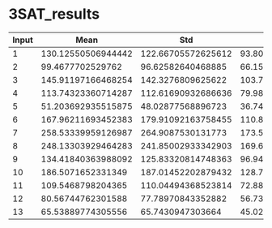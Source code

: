 # 3SAT_results
| Input | Mean | Std | Median | Min | Max |
| ----- | -----| ---- |  ----- | ----- | ----- |
| 1 | 130.12550506944442 | 122.66705572625612 | 93.80999750000001 | 2.430449 | 1217.486879 |
| 2 | 99.4677702529762 | 96.62582640468885 | 66.156503 | 2.437164 | 656.003723 |
| 3 | 145.91197166468254 | 142.3276809625622 | 103.790325 | 2.42015 | 898.424446 |
| 4 | 113.74323360714287 | 112.61690932686636 | 79.985963 | 2.424401 | 783.206272 |
| 5 | 51.203692935515875 | 48.02877568896723 | 36.7443855 | 2.404051 | 379.07873 |
| 6 | 167.96211693452383 | 179.91092163758455 | 110.8631675 | 2.432708 | 1795.12449 |
| 7 | 258.53339959126987 | 264.9087530131773 | 173.55474850000002 | 2.451056 | 1746.691765 |
| 8 | 248.13303929464283 | 241.85002933342903 | 169.66478899999998 | 2.431636 | 1604.990647 |
| 9 | 134.41840363988092 | 125.83320814748363 | 96.949269 | 2.438432 | 1044.754381 |
| 10 | 186.5071652331349 | 187.01452202879432 | 128.799986 | 2.435363 | 1702.263451 |
| 11 | 109.5468798204365 | 110.04494368523814 | 72.8873015 | 2.419087 | 974.503491 |
| 12 | 80.56744762301588 | 77.78970843352882 | 56.739577 | 2.442759 | 571.309316 |
| 13 | 65.53889774305556 | 65.7430947303664 | 45.027543 | 2.428511 | 513.341792 |
